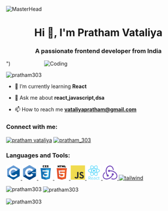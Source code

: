 ![MasterHead](https://usmandeveloper.com/wp-content/uploads/2019/03/reactjs7.jpg)


<h1 align="center">Hi 👋, I'm Pratham Vataliya</h1>
<h3 align="center">A passionate frontend developer from India</h3>

<img align="right" alt="Coding" width="400" src="https://usmandeveloper.com/wp-content/uploads/2019/03/reactjs7.jpg">
")

<p align="left"> <img src="https://komarev.com/ghpvc/?username=pratham303&label=Profile%20views&color=0e75b6&style=flat" alt="pratham303" /> </p>

- 🌱 I’m currently learning **React**

- 💬 Ask me about **react,javascript,dsa**

- 📫 How to reach me **vataliyapratham@gmail.com**

<h3 align="left">Connect with me:</h3>
<p align="left">
<a href="https://linkedin.com/in/Pratham vataliya" target="blank"><img align="center" src="https://raw.githubusercontent.com/rahuldkjain/github-profile-readme-generator/master/src/images/icons/Social/linked-in-alt.svg" alt="pratham vataliya" height="30" width="40" /></a>
<a href="https://www.leetcode.com/Pratham_303" target="blank"><img align="center" src="https://raw.githubusercontent.com/rahuldkjain/github-profile-readme-generator/master/src/images/icons/Social/leet-code.svg" alt="pratham_303" height="30" width="40" /></a>
</p>

<h3 align="left">Languages and Tools:</h3>
<p align="left"> <a href="https://www.cprogramming.com/" target="_blank" rel="noreferrer"> <img src="https://raw.githubusercontent.com/devicons/devicon/master/icons/c/c-original.svg" alt="c" width="40" height="40"/> </a> <a href="https://www.w3schools.com/cpp/" target="_blank" rel="noreferrer"> <img src="https://raw.githubusercontent.com/devicons/devicon/master/icons/cplusplus/cplusplus-original.svg" alt="cplusplus" width="40" height="40"/> </a> <a href="https://www.w3schools.com/css/" target="_blank" rel="noreferrer"> <img src="https://raw.githubusercontent.com/devicons/devicon/master/icons/css3/css3-original-wordmark.svg" alt="css3" width="40" height="40"/> </a> <a href="https://www.w3.org/html/" target="_blank" rel="noreferrer"> <img src="https://raw.githubusercontent.com/devicons/devicon/master/icons/html5/html5-original-wordmark.svg" alt="html5" width="40" height="40"/> </a> <a href="https://developer.mozilla.org/en-US/docs/Web/JavaScript" target="_blank" rel="noreferrer"> <img src="https://raw.githubusercontent.com/devicons/devicon/master/icons/javascript/javascript-original.svg" alt="javascript" width="40" height="40"/> </a> <a href="https://reactjs.org/" target="_blank" rel="noreferrer"> <img src="https://raw.githubusercontent.com/devicons/devicon/master/icons/react/react-original-wordmark.svg" alt="react" width="40" height="40"/> </a> <a href="https://redux.js.org" target="_blank" rel="noreferrer"> <img src="https://raw.githubusercontent.com/devicons/devicon/master/icons/redux/redux-original.svg" alt="redux" width="40" height="40"/> </a> <a href="https://tailwindcss.com/" target="_blank" rel="noreferrer"> <img src="https://www.vectorlogo.zone/logos/tailwindcss/tailwindcss-icon.svg" alt="tailwind" width="40" height="40"/> </a> </p>

<p><img align="left" src="https://github-readme-stats.vercel.app/api/top-langs?username=pratham303&show_icons=true&locale=en&layout=compact" alt="pratham303" /></p>

<p>&nbsp;<img align="center" src="https://github-readme-stats.vercel.app/api?username=pratham303&show_icons=true&locale=en" alt="pratham303" /></p>

<p><img align="center" src="https://github-readme-streak-stats.herokuapp.com/?user=pratham303&" alt="pratham303" /></p>

